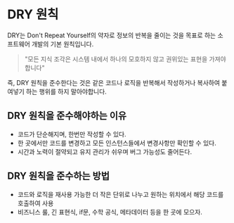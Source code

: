 # DRY 원칙

DRY는 Don't Repeat Yourself의 약자로 정보의 반복을 줄이는 것을 목표로 하는 소프트웨어 개발의 기본 원칙입니다.

> "모든 지식 조각은 시스템 내에서 하나의 모호하지 않고 권위있는 표현을 가져야합니다"

즉, DRY 원칙을 준수한다는 것은 같은 코드나 로직을 반복해서 작성하거나 복사하여 붙여넣기 하는 행위를 하지 말아야합니다.

## DRY 원칙을 준수해야하는 이유

- 코드가 단순해지며, 한번만 작성할 수 있다.
- 한 곳에서만 코드를 변경하고 모든 인스턴스들에서 변경사항만 확인할 수 있다.
- 시간과 노력이 절약되고 유지 관리가 쉬우며 버그 가능성도 줄어든다.

## DRY 원칙을 준수하는 방법

- 코드와 로직을 재사용 가능한 더 작은 단위로 나누고 원하는 위치에서 해당 코드를 호출하여 사용
- 비즈니스 룰, 긴 표현식, if문, 수학 공식, 메타데이터 등을 한 곳에 모으자.